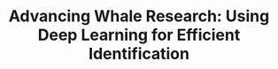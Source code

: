 ---
id: finwaiid2
title: "Advancing Whale Research: Using Deep Learning for Efficient Identification"
title-project: "Developing a deep learning approach for automated photo identification using vertical aerial drone imagery of fin whales (Balaenoptera physalus)"
title-short: "FinWAIID2"
period: "Oct 24 – Mar 25 (6 months)" 
students: "Alexander Nicolas Rychwalski, Kilian Huss"
mentor: "Dr. Helena Herr"
text: |
    Our world is changing, and the tools we use to research it must change too. In cetacean (whale) research, photo identification is a crucial technique for tracking individuals and studying population size and dynamics. It provides insights into their lives, helping us understand their whereabouts and protect them more effectively. However, the task of manually matching photographs can be quite demanding, especially with extensive image databases.
    Traditional methods involve capturing images of whales and comparing them based on unique markings, which can be time-consuming and labor-intensive. In our research project FINWAIID, we explore an automated approach to streamline this process by developing a deep learning pipeline that can identify individual Southern Hemisphere fin whales from vertical aerial drone footage. Our method focuses on the unique pigmentation patterns found on the backs of these whales, specifically the Central Chevron Pattern and Blaze.
    By employing a semi-supervised workflow, we aim to train our system with a smaller set of labeled data, reducing the need for extensive manual labeling. In the next step, we will use an auto-labeling loop with human validation to explore the standardization and automation. This includes the detection of a whale within videos and extracting multiple image crops of the same whale from videos potentially containing many different fin whales. To ensure accurate individual identification, we utilize a deep convolutional neural network (CNN) architecture, similar to those used in human facial recognition technology. Our approach is promising as an alternative identification procedure. We believe that it could significantly improve the efficiency of studying whale populations. This allows for better tracking of individual movements, more accurate estimation of population sizes, and more effective monitoring of the Southern Hemisphere fin whale populations. Additionally, our method could be extended to other datasets containing animals with distinct markings, ranging from seals to terrestrial animals.
image: "https://www.hcl.uni-hamburg.de/20937807/nature-1439621-4676fc9ca5a8a0d0f4790e1cf058af2eace84dfc.jpg"
image-credit: "Aqqa Rosing-Asvid"
---
